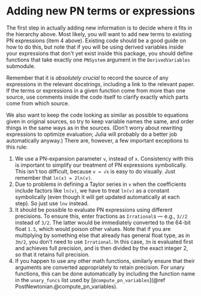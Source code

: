# Adding new PN terms or expressions

The first step in actually adding new information is to decide where it fits in
the hierarchy above.  Most likely, you will want to add new terms to existing PN
expressions (item 4 above).  Existing code should be a good guide on how to do
this, but note that if you will be using derived variables inside your
expressions that don't yet exist inside this package, you should define
functions that take exactly one `PNSystem` argument in the
`DerivedVariables` submodule.

Remember that it is *absolutely crucial* to record the source of any expressions
in the relevant docstrings, including a link to the relevant paper.  If the
terms or expressions in a given function come from more than one source, use
comments inside the code itself to clarify exactly which parts come from which
source.

We also want to keep the code looking as similar as possible to equations given
in original sources, so try to keep variable names the same, and order things in
the same ways as in the sources.  (Don't worry about rewriting expressions to
optimize evaluation; Julia will probably do a better job automatically anyway.)
There are, however, a few important exceptions to this rule:

   1. We use a PN-expansion parameter `v`, instead of `x`.  Consistency with
      this is important to simplify our treatment of PN expressions
      symbolically.  This isn't too difficult, because `v ↔ √x` is easy to do
      visually.  Just remember that `ln(x) = 2ln(v)`.
   2. Due to problems in defining a Taylor series in `v` when the coefficients
      include factors like `ln(v)`, we have to treat `ln(v)` as a constant
      symbolically (even though it will get updated automatically at each step).
      So just use `lnv` instead.
   3. It should be possible to evaluate PN expressions using different
      precisions.  To ensure this, enter fractions as `Irrational`s — e.g.,
      `3//2` instead of `3/2`.  The latter would be immediately converted to the
      64-bit float `1.5`, which would poison other values.  Note that if you are
      multiplying by something else that already has general float type, as in
      `3π/2`, you don't need to use `Irrational`.  In this case, `3π` is
      evaluated first and achieves full precision, and is then divided by the
      exact integer 2, so that it retains full precision.
   4. If you happen to use any other math functions, similarly ensure that their
      arguments are converted appropriately to retain precision.  For unary
      functions, this can be done automatically by including the function name
      in the `unary_funcs` list used by
      [`@compute_pn_variables`](@ref PostNewtonian.@compute_pn_variables).
